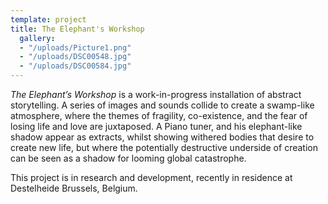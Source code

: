 ```yaml
---
template: project
title: The Elephant's Workshop
  gallery:
  - "/uploads/Picture1.png"
  - "/uploads/DSC00548.jpg"
  - "/uploads/DSC00584.jpg"
---
```

_The Elephant’s Workshop_ is a work-in-progress installation of abstract storytelling. A series of images and sounds collide to create a swamp-like atmosphere, where the themes of fragility, co-existence, and the fear of losing life and love are juxtaposed. A Piano tuner, and his elephant-like shadow appear as extracts, whilst showing withered bodies that desire to create new life, but where the potentially destructive underside of creation can be seen as a shadow for looming global catastrophe.

This project is in research and development, recently in residence at Destelheide Brussels, Belgium.
